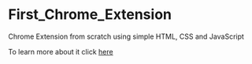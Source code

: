 # First_Chrome_Extension
Chrome Extension from scratch using simple HTML, CSS and JavaScript

To learn more about it click <a href="https://medium.com/@ananthkrish1998/ready-to-command-your-chrome-to-do-what-you-wish-build-chrome-extension-2b99b98e9265?sk=2aec93059ee09557dbf31170db24e52b">here</a>

